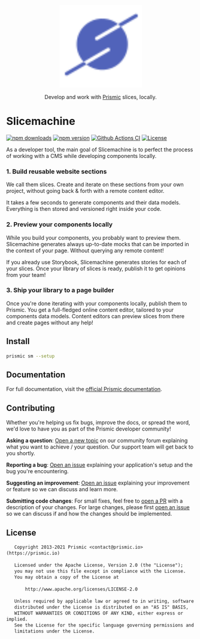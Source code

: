<p align="center">
  <a href="https://slicemachine.dev">
    <img src=".github/logo.svg" alt="Slicemachine logo" width="220" />
  </a>
</p>
<p align="center">
  Develop and work with <a href="https://prismic.io">Prismic</a> slices, locally.
</p>

# Slicemachine

[![npm downloads][npm-downloads-src]][npm-downloads-href]
[![npm version][npm-version-src]][npm-version-href]
[![Github Actions CI][github-actions-ci-src]][github-actions-ci-href]
[![License][license-src]][license-href]

<!-- [![Codecov][codecov-src]][codecov-href] -->

As a developer tool, the main goal of Slicemachine is to perfect the process of working with a CMS while developing components locally.

### 1. Build reusable website sections
We call them slices. Create and iterate on these sections from your own project, without going back & forth with a remote content editor.

It takes a few seconds to generate components and their data models. Everything is then stored and versioned right inside your code.

### 2. Preview your components locally
While you build your components, you probably want to preview them. Slicemachine generates always up-to-date mocks that can be imported in the context of your page. Without querying any remote content!

If you already use Storybook, Slicemachine generates stories for each of your slices. Once your library of slices is ready, publish it to get opinions from your team!

### 3. Ship your library to a page builder
Once you're done iterating with your components locally, publish them to Prismic. You get a full-fledged online content editor, tailored to your components data models. Content editors can preview slices from there and create pages without any help!

## Install

```bash
prismic sm --setup
```

## Documentation

For full documentation, visit the [official Prismic documentation][prismic-docs].

## Contributing

Whether you're helping us fix bugs, improve the docs, or spread the word, we'd love to have you as part of the Prismic developer community!

**Asking a question**: [Open a new topic][forum-question] on our community forum explaining what you want to achieve / your question. Our support team will get back to you shortly.

**Reporting a bug**: [Open an issue][repo-bug-report] explaining your application's setup and the bug you're encountering.

**Suggesting an improvement**: [Open an issue][repo-feature-request] explaining your improvement or feature so we can discuss and learn more.

**Submitting code changes**: For small fixes, feel free to [open a PR][repo-pull-requests] with a description of your changes. For large changes, please first [open an issue][repo-feature-request] so we can discuss if and how the changes should be implemented.

## License

```
   Copyright 2013-2021 Prismic <contact@prismic.io> (https://prismic.io)

   Licensed under the Apache License, Version 2.0 (the "License");
   you may not use this file except in compliance with the License.
   You may obtain a copy of the License at

       http://www.apache.org/licenses/LICENSE-2.0

   Unless required by applicable law or agreed to in writing, software
   distributed under the License is distributed on an "AS IS" BASIS,
   WITHOUT WARRANTIES OR CONDITIONS OF ANY KIND, either express or implied.
   See the License for the specific language governing permissions and
   limitations under the License.
```

<!-- Links -->

[prismic]: https://prismic.io

<!-- TODO: Replace link with a more useful one if available -->

[prismic-docs]: https://prismic.io/docs
[changelog]: /CHANGELOG.md

<!-- TODO: Replace link with a more useful one if available -->

[forum-question]: https://community.prismic.io
[repo-bug-report]: https://github.com/prismicio/slice-machine/issues/new?assignees=&labels=bug&template=bug_report.md&title=
[repo-feature-request]: https://github.com/prismicio/slice-machine/issues/new?assignees=&labels=enhancement&template=feature_request.md&title=
[repo-pull-requests]: https://github.com/prismicio/slice-machine/pulls

<!-- Badges -->

[npm-version-src]: https://img.shields.io/npm/v/slice-machine-ui/latest.svg
[npm-version-href]: https://npmjs.com/package/slice-machine-ui
[npm-downloads-src]: https://img.shields.io/npm/dm/slice-machine-ui.svg
[npm-downloads-href]: https://npmjs.com/package/slice-machine-ui
[github-actions-ci-src]: https://github.com/prismicio/slice-machine/workflows/test/badge.svg
[github-actions-ci-href]: https://github.com/prismicio/slice-machine/actions?query=workflow%3Atest
[codecov-src]: https://img.shields.io/codecov/c/github/prismicio/slice-machine.svg
[codecov-href]: https://codecov.io/gh/prismicio/slice-machine
[conventional-commits-src]: https://img.shields.io/badge/Conventional%20Commits-1.0.0-yellow.svg
[conventional-commits-href]: https://conventionalcommits.org
[license-src]: https://img.shields.io/npm/l/slice-machine-ui.svg
[license-href]: https://npmjs.com/package/slice-machine-ui
